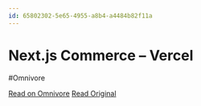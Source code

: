 ```yaml
---
id: 65802302-5e65-4955-a8b4-a4484b82f11a
---
```


# Next.js Commerce – Vercel
#Omnivore

[Read on Omnivore](https://omnivore.app/me/next-js-commerce-vercel-18e4e51a33a)
[Read Original](https://vercel.com/templates/next.js/nextjs-commerce)

